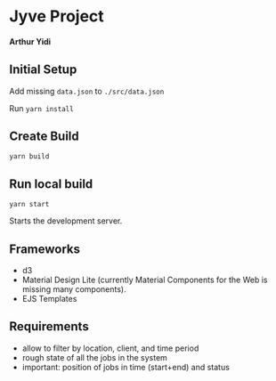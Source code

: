 # Jyve Project

#### Arthur Yidi

## Initial Setup

Add missing `data.json` to `./src/data.json`

Run `yarn install`

## Create Build

`yarn build`

## Run local build

`yarn start`

Starts the development server.

## Frameworks

- d3
- Material Design Lite (currently Material Components for the Web is missing many components).
- EJS Templates

## Requirements

-  allow to filter by location, client, and time period
-  rough state of all the jobs in the system
-  important: position of jobs in time (start+end) and status

